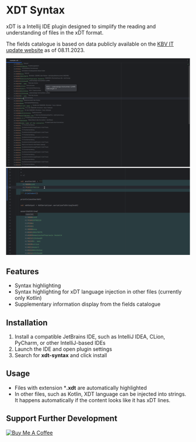 # XDT Syntax

<!-- Plugin description -->
xDT is a Intellij IDE plugin designed to simplify the reading and understanding of files in the xDT format.

The fields catalogue is based on data publicly available on
the [KBV IT update website](https://update.kbv.de/ita-update/Service-Informationen/Feldkatalog/KBV_ITA_SIEX_Feld_und_Regelkatalog.pdf)
as of 08.11.2023.
<!-- Plugin description end -->

![Current File](/assets/screenshot.png "xDT file highlighting")
![Current File](/assets/demo.gif "xDT language injection")

## Features

- Syntax highlighting
- Syntax highlighting for xDT language injection in other files (currently only Kotlin)
- Supplementary information display from the fields catalogue

## Installation

1. Install a compatible JetBrains IDE, such as IntelliJ IDEA, CLion, PyCharm, or other IntelliJ-based IDEs
2. Launch the IDE and open plugin settings
3. Search for **xdt-syntax** and click install

## Usage

- Files with extension ***.xdt** are automatically highlighted
- In other files, such as Kotlin, XDT language can be injected into strings. It happens automatically if the content
  looks like it has xDT lines.

## Support Further Development

<a href="https://www.buymeacoffee.com/aignatev" target="_blank"><img src="https://cdn.buymeacoffee.com/buttons/v2/default-yellow.png" alt="Buy Me A Coffee" style="height: 60px !important;width: 217px !important;" ></a>
